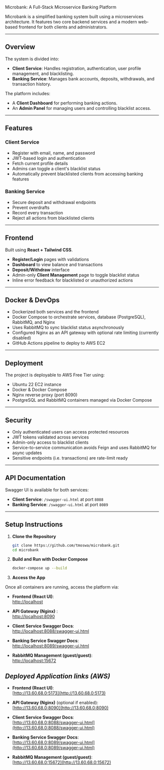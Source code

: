 Microbank: A Full-Stack Microservice Banking Platform

Microbank is a simplified banking system built using a microservices architecture. It features two core backend services and a modern web-based frontend for both clients and administrators.

---

## Overview

The system is divided into:

- **Client Service**: Handles registration, authentication, user profile management, and blacklisting.
- **Banking Service**: Manages bank accounts, deposits, withdrawals, and transaction history.

The platform includes:

- A **Client Dashboard** for performing banking actions.
- An **Admin Panel** for managing users and controlling blacklist access.

---

## Features

### Client Service
- Register with email, name, and password
- JWT-based login and authentication
- Fetch current profile details
- Admins can toggle a client's blacklist status
- Automatically prevent blacklisted clients from accessing banking features

### Banking Service
- Secure deposit and withdrawal endpoints
- Prevent overdrafts
- Record every transaction
- Reject all actions from blacklisted clients

---

## Frontend

Built using **React + Tailwind CSS**.

- **Register/Login** pages with validations
- **Dashboard** to view balance and transactions
- **Deposit/Withdraw** interface
- Admin-only **Client Management** page to toggle blacklist status
- Inline error feedback for blacklisted or unauthorized actions

---

## Docker & DevOps

- Dockerized both services and the frontend
- Docker Compose to orchestrate services, database (PostgreSQL), RabbitMQ, and Nginx
- Uses RabbitMQ to sync blacklist status asynchronously
- Configured Nginx as an API gateway with optional rate limiting (currently disabled)
- GitHub Actions pipeline to deploy to AWS EC2

---

## Deployment

The project is deployable to AWS Free Tier using:

- Ubuntu 22 EC2 instance
- Docker & Docker Compose
- Nginx reverse proxy (port 8090)
- PostgreSQL and RabbitMQ containers managed via Docker Compose

---

## Security

- Only authenticated users can access protected resources
- JWT tokens validated across services
- Admin-only access to blacklist clients
- Service-to-service communication avoids Feign and uses RabbitMQ for async updates
- Sensitive endpoints (i.e. transactions) are rate-limit ready


---

## API Documentation

Swagger UI is available for both services:

- **Client Service**: `/swagger-ui.html` at port `8088`
- **Banking Service**: `/swagger-ui.html` at port `8089`

---

## Setup Instructions

1. **Clone the Repository**
   ```bash
   git clone https://github.com/tmoswa/microbank.git
   cd microbank

2. **Build and Run with Docker Compose**
   ```bash
   docker-compose up --build

3. **Access the App**

Once all containers are running, access the platform via:

- **Frontend (React UI)**:  
  [http://localhost](http://localhost:5173)

- **API Gateway (Nginx)** :  
  [http://localhost:8090](http://localhost:8090)

- **Client Service Swagger Docs**:  
  [http://localhost:8088/swagger-ui.html](http://localhost:8088/swagger-ui.html)

- **Banking Service Swagger Docs**:  
  [http://localhost:8089/swagger-ui.html](http://localhost:8089/swagger-ui.html)

- **RabbitMQ Management (guest/guest)**:  
  [http://localhost:15672](http://localhost:15672)



## *Deployed Application links (AWS)*

- **Frontend (React UI)**:  
  [http://13.60.68.0:5173](http://13.60.68.0:5173)

- **API Gateway (Nginx)** (optional if enabled):  
  [http://13.60.68.0:8090](http://13.60.68.0:8090)

- **Client Service Swagger Docs**:  
  [http://13.60.68.0:8088/swagger-ui.html](http://13.60.68.0:8088/swagger-ui.html)

- **Banking Service Swagger Docs**:  
  [http://13.60.68.0:8089/swagger-ui.html](http://13.60.68.0:8089/swagger-ui.html)

- **RabbitMQ Management (guest/guest)**:  
  [http://13.60.68.0:15672](http://13.60.68.0:15672)
